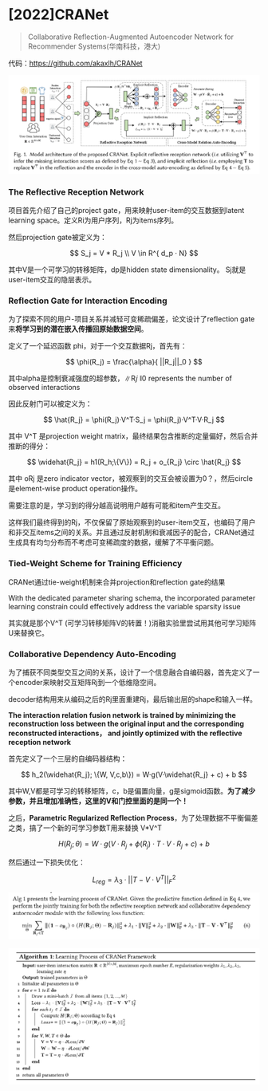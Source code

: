 # [2022]CRANet

> Collaborative Reflection-Augmented Autoencoder Network for Recommender Systems(华南科技，港大)

代码：https://github.com/akaxlh/CRANet


![alt text](image.png)



### The Reflective Reception Network

项目首先介绍了自己的project gate，用来映射user-item的交互数据到latent learning space。定义Ri为用户序列，Rj为items序列。

然后projection gate被定义为：

$$
S_j = V * R_j \\
V \in R^{ d_p · N}
$$

其中V是一个可学习的转移矩阵，dp是hidden state dimensionality。 Sj就是user-item交互的隐层表示。



### Reflection Gate for Interaction Encoding

为了探索不同的用户-项目关系并减轻可变稀疏偏差，论文设计了reflection gate来**将学习到的潜在嵌入传播回原始数据空间**。

定义了一个延迟函数 phi，对于一个交互数据Rj，首先有：

$$
\phi(R_j) = \frac{\alpha}{
    ||R_j||_0
}
$$

其中alpha是控制衰减强度的超参数，∥R𝑗 ∥0 represents the number of observed interactions

因此反射门可以被定义为：

$$
\hat{R_j} = \phi(R_j)·V^T·S_j = \phi(R_j)·V^T·V·R_j
$$

其中 V^T 是projection weight matrix，最终结果包含推断的定量偏好，然后合并推断的得分：

$$
\widehat{R_j} = h1(R_h;\{V\}) = R_j + o_{R_j} \circ \hat{R_j}
$$

其中 oRj 是zero indicator vector，被观察到的交互会被设置为0？，然后circle是element-wise product operation操作。

需要注意的是，学习到的得分越高说明用户越有可能和item产生交互。

这样我们最终得到的Rj，不仅保留了原始观察到的user-item交互，也编码了用户和非交互items之间的关系。并且通过反射机制和衰减因子的配合，CRANet通过生成具有均匀分布而不考虑可变稀疏度的数据，缓解了不平衡问题。


### Tied-Weight Scheme for Training Efficiency

CRANet通过tie-weight机制来合并projection和reflection gate的结果

With the dedicated parameter sharing schema, the incorporated parameter learning constrain could effectively address the variable sparsity issue


其实就是那个V^T (可学习转移矩阵V的转置！)消融实验里尝试用其他可学习矩阵U来替换它。

### Collaborative Dependency Auto-Encoding

为了捕获不同类型交互之间的关系，设计了一个信息融合自编码器，首先定义了一个encoder来映射交互矩阵Rj到一个低维隐空间。

decoder结构用来从编码之后的Rj里面重建Rj，最后输出层的shape和输入一样。


**The interaction relation fusion network is trained by minimizing the reconstruction loss between the original input and the corresponding reconstructed interactions， and jointly optimized with the reflective reception network**
  

首先定义了一个三层的自编码器结构：

$$
h_2(\widehat{R_j}; \{W, V,c,b\}) = W·g(V·\widehat{R_j} + c) + b
$$

其中W,V都是可学习的转移矩阵，c，b是偏置向量，g是sigmoid函数。**为了减少参数，并且增加准确性，这里的V和门控里面的是同一个！**

之后，**Parametric Regularized Reflection Process**，为了处理数据不平衡偏差之类，搞了一个新的可学习参数T用来替换 V*V^T

$$
H(R_j;\theta) = W·g(V·R_j+\phi(R_j)·T·V·R_j+c)+b
$$

然后通过一下损失优化：

$$
L_{reg} = \lambda_3·||T-V·V^T||^2_F
$$

![alt text](image-3.png)

![alt text](image-2.png)


